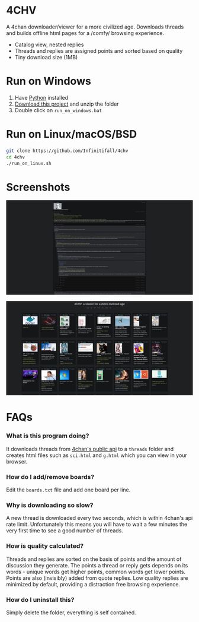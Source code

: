 # 4CHV

A 4chan downloader/viewer for a more civilized age. Downloads threads and builds offline html pages for a /comfy/ browsing experience.

- Catalog view, nested replies
- Threads and replies are assigned points and sorted based on quality
- Tiny download size (1MB)


# Run on Windows

1. Have [Python](https://www.python.org/downloads/) installed
2. [Download this project](https://github.com/Infinitifall/4chv/archive/refs/heads/main.zip) and unzip the folder
3. Double click on `run_on_windows.bat`


# Run on Linux/macOS/BSD

```bash
git clone https://github.com/Infinitifall/4chv
cd 4chv
./run_on_linux.sh
```


# Screenshots

![screenshot](resources/screenshot.png)

![screenshot](resources/screenshot2.png)


# FAQs

### What is this program doing?

It downloads threads from [4chan's public api](https://github.com/4chan/4chan-API) to a `threads` folder and creates html files such as `sci.html` and `g.html` which you can view in your browser.


### How do I add/remove boards?

Edit the `boards.txt` file and add one board per line.


### Why is downloading so slow?

A new thread is downloaded every two seconds, which is within 4chan's api rate limit. Unfortunately this means you will have to wait a few minutes the very first time to see a good number of threads.


### How is quality calculated?

Threads and replies are sorted on the basis of points and the amount of discussion they generate. The points a thread or reply gets depends on its words - unique words get higher points, common words get lower points. Points are also (invisibly) added from quote replies. Low quality replies are minimized by default, providing a distraction free browsing experience.


### How do I uninstall this?

Simply delete the folder, everything is self contained.


